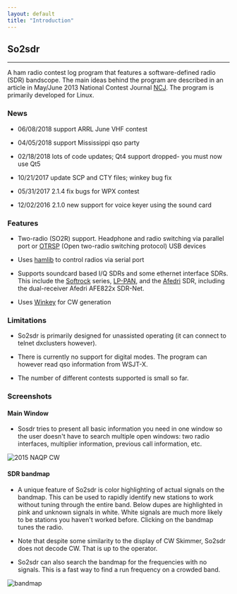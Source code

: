 ```yaml
---
layout: default
title: "Introduction"
---
```


## So2sdr
------------

A ham radio contest log program that features a software-defined radio (SDR) 
bandscope.  The main ideas behind the program are described in an article
in May/June 2013 National Contest Journal [NCJ](http://ncjweb.com).
The program is primarily developed for Linux.

### News

* 06/08/2018 support ARRL June VHF contest

* 04/05/2018 support Mississippi qso party

* 02/18/2018 lots of code updates; Qt4 support dropped- you must now use Qt5

* 10/21/2017 update SCP and CTY files; winkey bug fix

* 05/31/2017 2.1.4 fix bugs for WPX contest

* 12/02/2016 2.1.0 new support for voice keyer using the sound card

### Features

* Two-radio (SO2R) support. Headphone and radio switching via parallel port 
or [OTRSP](http://www.k1xm.org/OTRSP/) (Open two-radio switching protocol)
USB devices

* Uses [hamlib](http://sourceforge.net/projects/hamlib/)  to control radios via serial port

* Supports soundcard based I/Q SDRs and some ethernet interface SDRs.
This include the [Softrock](http://fivedash.com/) series,
[LP-PAN](http://www.telepostinc.com/LP-PAN.html), and
the [Afedri](http://www.afedri-sdr.com/) SDR, including the dual-receiver Afedri
AFE822x SDR-Net.

* Uses [Winkey](http://k1el.tripod.com/WhatisWK.html) for CW generation

### Limitations

* So2sdr is primarily designed for unassisted operating (it
can connect to telnet dxclusters however).

* There is currently no support for digital modes. The program can
however read qso information from WSJT-X.

* The number of different contests supported is small so far.

### Screenshots

#### Main Window 

* Sosdr tries to present all basic information you need
in one window so the user doesn't have to search multiple
open windows: two radio interfaces, multiplier information, previous
call information, etc.

![2015 NAQP CW](images/main_window.png "Main window")

#### SDR bandmap

* A unique feature of So2sdr is color highlighting of actual signals
on the bandmap. This can be used to rapidly identify new stations to
work without tuning through the entire band. 
Below dupes are highlighted in pink and unknown signals in white.
White signals are much more likely to be stations you haven't
worked before. Clicking on the bandmap tunes the radio.

* Note that despite some similarity to the display of CW Skimmer,
So2sdr does not decode CW. That is up to the operator.

* So2sdr can also search the bandmap for the frequencies with no
signals. This is a fast way to find a run frequency on a crowded
band.

![bandmap](images/bandmap.png "Bandmap")

